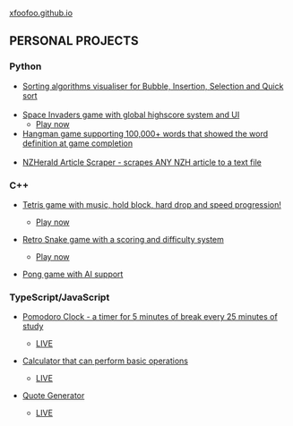 [xfoofoo.github.io](https://xfoofoo.github.io)

## PERSONAL PROJECTS
### Python
- [Sorting algorithms visualiser for Bubble, Insertion, Selection and Quick sort](https://github.com/xFooFoo/Sorting-Algorithm-Visualizer)<br><br>
- [Space Invaders game with global highscore system and UI](https://github.com/xFooFoo/Space-Invaders)
  - [Play now](https://spacemonster.netlify.app)
- [Hangman game supporting 100,000+ words that showed the word definition at game completion](https://github.com/xFooFoo/Hangman)<br><br>
- [NZHerald Article Scraper - scrapes ANY NZH article to a text file](https://github.com/xFooFoo/NZHerald-Article-Scraper/tree/main)

### C++
- [Tetris game with music, hold block, hard drop and speed progression!](https://github.com/xFooFoo/Tetris)
  - [Play now](https://arcade-tetris.netlify.app/)

- [Retro Snake game with a scoring and difficulty system](https://github.com/xFooFoo/Retro-Snake)
  - [Play now](https://retro-snake.netlify.app/)

- [Pong game with AI support](https://github.com/xFooFoo/Pong-Game)

### TypeScript/JavaScript
- [Pomodoro Clock - a timer for 5 minutes of break every 25 minutes of study](https://github.com/xFooFoo/PomodoroFlow)
  - [LIVE](https://pomodoroflow.netlify.app/)

- [Calculator that can perform basic operations](https://github.com/xFooFoo/CalculatorJS)
  - [LIVE](https://jscalator.netlify.app/)

- [Quote Generator](https://github.com/xFooFoo/DrumMachine)
  - [LIVE](https://quotequotient.netlify.app/)
